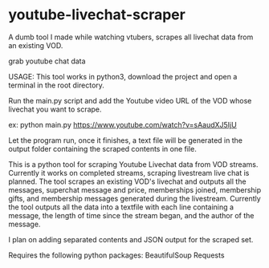 # youtube-livechat-scraper
A dumb tool I made while watching vtubers, scrapes all livechat data from an existing VOD.

grab youtube chat data

USAGE:
  This tool works in python3, download the project and open a terminal in the root directory.
  
  Run the main.py script and add the Youtube video URL of the VOD whose livechat you want to scrape.
  
  ex: python main.py https://www.youtube.com/watch?v=sAaudXJ5IjU
  
  Let the program run, once it finishes, a text file will be generated in the output folder containing the scraped contents in one file.

This is a python tool for scraping Youtube Livechat data from VOD streams. 
Currently it works on completed streams, scraping livestream live chat is planned.
The tool scrapes an existing VOD's livechat and outputs all the messages, superchat message and price, memberships joined, membership gifts, and membership messages 
generated during the livestream.
Currently the tool outputs all the data into a textfile with each line containing a message, the length of time since the stream began, and the author of the message.



I plan on adding separated contents and JSON output for the scraped set.

Requires the following python packages:
  BeautifulSoup
  Requests
  
  
  
